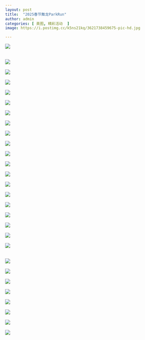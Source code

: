 ```yaml
---
layout: post
title:  "2025春节舞龙ParkRun"
author: admin
categories: [ 美图, 精彩活动  ]
image: https://i.postimg.cc/k5ns21kq/3621738459675-pic-hd.jpg

---
```

![](https://i.postimg.cc/3rysrNX9/140001738426689-pic.jpg)<br/><br/><br/>
![](https://i.postimg.cc/kXKL8Hhb/140281738426743-pic.jpg)<br/><br/>
![](https://i.postimg.cc/zGN6kk9P/140421738430001-pic.jpg)<br/><br/>
![](https://i.postimg.cc/hjv0rJDY/140531738430029-pic.jpg)<br/><br/>
![](https://i.postimg.cc/ZRQxDT05/140541738430031-pic.jpg)<br/><br/>
![](https://i.postimg.cc/YjKfMb6c/140551738430033-pic.jpg)<br/><br/>
![](https://i.postimg.cc/ht0wZdn4/140561738430036-pic.jpg)<br/><br/>
![](https://i.postimg.cc/4dPrKH8F/2381738426605-pic-hd.jpg)<br/><br/>
![](https://i.postimg.cc/5ykTgdWB/2401738426613-pic-hd.jpg)<br/><br/>
![](https://i.postimg.cc/Pf6gTZvC/2421738426621-pic-hd.jpg)<br/><br/>
![](https://i.postimg.cc/hPfHjjVp/2951738453342-pic-hd.jpg)<br/><br/>
![](https://i.postimg.cc/9FKsqhpV/3001738453363-pic-hd.jpg)<br/><br/>
![](https://i.postimg.cc/VNR74QjJ/3061738453384-pic-hd.jpg)<br/><br/>
![](https://i.postimg.cc/qq7W2BSB/3211738455887-pic-hd.jpg)<br/><br/>
![](https://i.postimg.cc/4xcq6SLc/3271738455913-pic-hd.jpg)<br/><br/>
![](https://i.postimg.cc/sf8TTJZ4/3301738456733-pic-hd.jpg)<br/><br/>
![](https://i.postimg.cc/5yGKvB8p/3421738457819-pic.jpg)<br/><br/>
![](https://i.postimg.cc/mrGq8yJ5/3461738457939-pic-hd.jpg)<br/><br/>
![](https://i.postimg.cc/MGbL4j8K/3501738457956-pic-hd.jpg)<br/><br/>
![](https://i.postimg.cc/8zgtSP4F/3561738458178-pic-hd.jpg)<br/><br/><br/>
![](https://i.postimg.cc/2SdT8R90/3631738459679-pic-hd.jpg)<br/><br/>
![](https://i.postimg.cc/9fJpZPhT/3671738459695-pic-hd.jpg)<br/><br/>
![](https://i.postimg.cc/26ktf8zd/3681738459699-pic-hd.jpg)<br/><br/>
![](https://i.postimg.cc/wMscCSsc/3701738459705-pic-hd.jpg)<br/><br/>
![](https://i.postimg.cc/Gt9SH7TH/3711738459709-pic-hd.jpg)<br/><br/>
![](https://i.postimg.cc/Twt42Mwz/3741738459723-pic-hd.jpg)<br/><br/>
![](https://i.postimg.cc/vZ52g6TL/4211738504111-pic-hd.jpg)<br/><br/>
![](https://i.postimg.cc/ZqKQG5Y8/4291738504156-pic-hd.jpg)<br/><br/>

